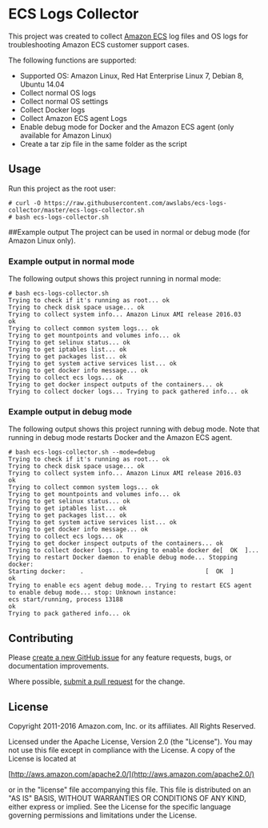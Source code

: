 # ECS Logs Collector

This project was created to collect [Amazon ECS](https://aws.amazon.com/ecs) log files and OS logs for troubleshooting Amazon ECS customer support cases.

The following functions are supported:

* Supported OS: Amazon Linux, Red Hat Enterprise Linux 7, Debian 8, Ubuntu 14.04
* Collect normal OS logs
* Collect normal OS settings 
* Collect Docker logs
* Collect Amazon ECS agent Logs
* Enable debug mode for Docker and the Amazon ECS agent (only available for Amazon Linux)
* Create a tar zip file in the same folder as the script

## Usage
Run this project as the root user:

```
# curl -O https://raw.githubusercontent.com/awslabs/ecs-logs-collector/master/ecs-logs-collector.sh
# bash ecs-logs-collector.sh
```

##Example output
The project can be used in normal or debug mode (for Amazon Linux only).

### Example output in normal mode
The following output shows this project running in normal mode:

```
# bash ecs-logs-collector.sh
Trying to check if it's running as root... ok
Trying to check disk space usage... ok
Trying to collect system info... Amazon Linux AMI release 2016.03
ok
Trying to collect common system logs... ok
Trying to get mountpoints and volumes info... ok
Trying to get selinux status... ok
Trying to get iptables list... ok
Trying to get packages list... ok
Trying to get system active services list... ok
Trying to get docker info message... ok
Trying to collect ecs logs... ok
Trying to get docker inspect outputs of the containers... ok
Trying to collect docker logs... Trying to pack gathered info... ok
```

### Example output in debug mode
The following output shows this project running with debug mode. Note that running in debug mode restarts Docker and the Amazon ECS agent.

```
# bash ecs-logs-collector.sh --mode=debug
Trying to check if it's running as root... ok
Trying to check disk space usage... ok
Trying to collect system info... Amazon Linux AMI release 2016.03
ok
Trying to collect common system logs... ok
Trying to get mountpoints and volumes info... ok
Trying to get selinux status... ok
Trying to get iptables list... ok
Trying to get packages list... ok
Trying to get system active services list... ok
Trying to get docker info message... ok
Trying to collect ecs logs... ok
Trying to get docker inspect outputs of the containers... ok
Trying to collect docker logs... Trying to enable docker de[  OK  ]... Trying to restart Docker daemon to enable debug mode... Stopping docker:
Starting docker:	.                                  [  OK  ]
ok
Trying to enable ecs agent debug mode... Trying to restart ECS agent to enable debug mode... stop: Unknown instance:
ecs start/running, process 13188
ok
Trying to pack gathered info... ok
```

## Contributing

Please [create a new GitHub issue](https://github.com/awslabs/ecs-logs-collector/issues/new) for any feature requests, bugs, or documentation improvements.

Where possible, [submit a pull request](https://help.github.com/articles/creating-a-pull-request-from-a-fork/) for the change.

## License

Copyright 2011-2016 Amazon.com, Inc. or its affiliates. All Rights Reserved.

Licensed under the Apache License, Version 2.0 (the "License"). You may not use this file except in compliance with the License. A copy of the License is located at

[http://aws.amazon.com/apache2.0/](http://aws.amazon.com/apache2.0/)

or in the "license" file accompanying this file. This file is distributed on an "AS IS" BASIS, WITHOUT WARRANTIES OR CONDITIONS OF ANY KIND, either express or implied. See the License for the specific language governing permissions and limitations under the License.
